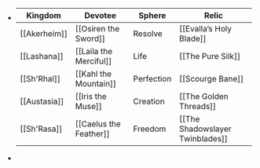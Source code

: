 - | Kingdom| Devotee|Sphere| Relic|
  |--|--|--|--|
  |[[Akerheim]]|[[Osiren the Sword]]|Resolve|[[Evalla’s Holy Blade]]|
  |[[Lashana]]|[[Laila the Merciful]]|Life|[[The Pure Silk]]|
  |[[Sh'Rhal]]|[[Kahl the Mountain]]|Perfection|[[Scourge Bane]]|
  |[[Austasia]]|[[Iris the Muse]]|Creation|[[The Golden Threads]]|
  |[[Sh'Rasa]]|[[Caelus the Feather]]|Freedom|[[The Shadowslayer Twinblades]]|
-